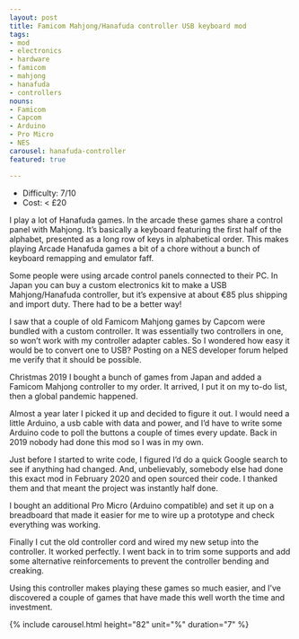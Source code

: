 ```yaml
---
layout: post
title: Famicom Mahjong/Hanafuda controller USB keyboard mod
tags:
- mod
- electronics
- hardware
- famicom
- mahjong
- hanafuda
- controllers
nouns:
- Famicom
- Capcom
- Arduino
- Pro Micro
- NES
carousel: hanafuda-controller
featured: true

---
```

- Difficulty: 7/10
- Cost: < £20

I play a lot of Hanafuda games. In the arcade these games share a control panel with Mahjong. It’s basically a keyboard featuring the first half of the alphabet, presented as a long row of keys in alphabetical order. This makes playing Arcade Hanafuda games a bit of a chore without a bunch of keyboard remapping and emulator faff.

Some people were using arcade control panels connected to their PC. In Japan you can buy a custom electronics kit to make a USB Mahjong/Hanafuda controller, but it’s expensive at about €85 plus shipping and import duty. There had to be a better way!

I saw that a couple of old Famicom Mahjong games by Capcom were bundled with a custom controller. It was essentially two controllers in one, so won’t work with my controller adapter cables. So I wondered how easy it would be to convert one to USB? Posting on a NES developer forum helped me verify that it should be possible.

Christmas 2019 I bought a bunch of games from Japan and added a Famicom Mahjong controller to my order. It arrived, I put it on my to-do list, then a global pandemic happened.

Almost a year later I picked it up and decided to figure it out. I would need a little Arduino, a usb cable with data and power, and I’d have to write some Arduino code to poll the buttons a couple of times every update. Back in 2019 nobody had done this mod so I was in my own.

Just before I started to write code, I figured I’d do a quick Google search to see if anything had changed. And, unbelievably, somebody else had done this exact mod in February 2020 and open sourced their code. I thanked them and that meant the project was instantly half done.

I bought an additional Pro Micro (Arduino compatible) and set it up on a breadboard that made it easier for me to wire up a prototype and check everything was working.

Finally I cut the old controller cord and wired my new setup into the controller. It worked perfectly. I went back in to trim some supports and add some alternative reinforcements to prevent the controller bending and creaking.

Using this controller makes playing these games so much easier, and I’ve discovered a couple of games that have made this well worth the time and investment.

{% include carousel.html height="82" unit="%" duration="7" %}